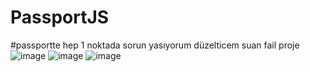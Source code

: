 ﻿# PassportJS
#passportte hep 1 noktada sorun yasıyorum düzelticem suan fail proje
![image](https://github.com/user-attachments/assets/c606708e-2b21-4112-84d9-64dacdead7c8)
![image](https://github.com/user-attachments/assets/9845cee6-5c30-48b9-9efe-90196f771935)
![image](https://github.com/user-attachments/assets/68fa1289-dc49-4bbb-bb1a-088413082d68)


